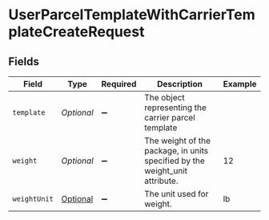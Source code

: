 # UserParcelTemplateWithCarrierTemplateCreateRequest


## Fields

| Field                                                                       | Type                                                                        | Required                                                                    | Description                                                                 | Example                                                                     |
| --------------------------------------------------------------------------- | --------------------------------------------------------------------------- | --------------------------------------------------------------------------- | --------------------------------------------------------------------------- | --------------------------------------------------------------------------- |
| `template`                                                                  | *Optional<String>*                                                          | :heavy_minus_sign:                                                          | The object representing the carrier parcel template                         |                                                                             |
| `weight`                                                                    | *Optional<String>*                                                          | :heavy_minus_sign:                                                          | The weight of the package, in units specified by the weight_unit attribute. | 12                                                                          |
| `weightUnit`                                                                | [Optional<WeightUnitEnum>](../../models/components/WeightUnitEnum.md)       | :heavy_minus_sign:                                                          | The unit used for weight.                                                   | lb                                                                          |